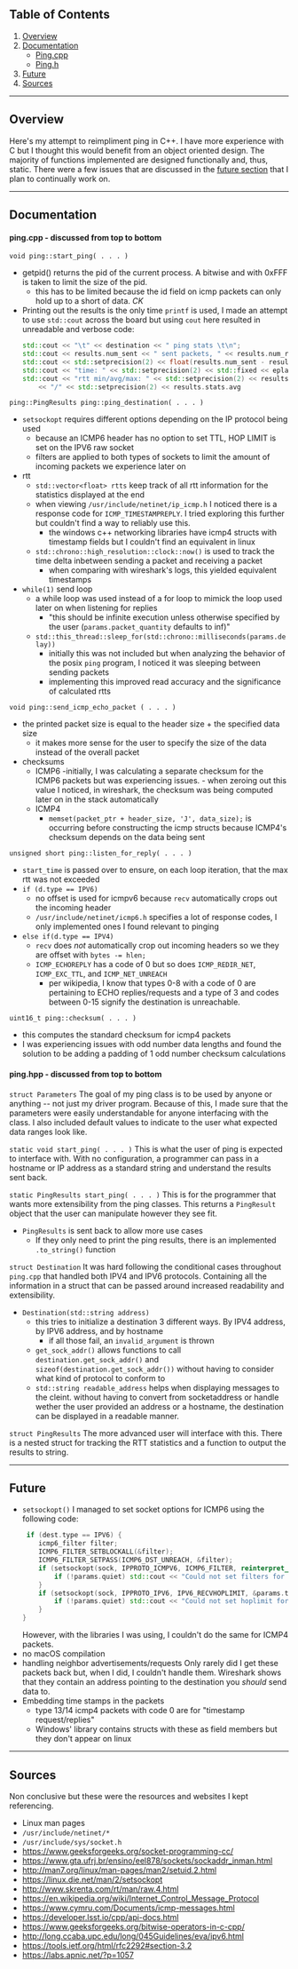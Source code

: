 ## Table of Contents
1. [Overview](#overview)
2. [Documentation](#documentation)
    - [Ping.cpp](#ping.cpp)
    - [Ping.h](#ping.h)
3. [Future](#future)
4. [Sources](#sources)
---
## Overview

Here's my attempt to reimpliment ping in C++. I have more experience with C but I thought this would benefit from an object oriented design. The majority of functions implemented are designed functionally and, thus, static. There were a few issues that are discussed in the [future section](#future) that I plan to continually work on. 

---
## Documentation
#### ping.cpp - discussed from top to bottom

`void ping::start_ping( . . . )`
- getpid() returns the pid of the current process. A bitwise and with 0xFFF is taken to limit the size of the pid.
    - this has to be limited because the id field on icmp packets can only hold up to a short of data. *CK*
- Printing out the results is the only time `printf` is used, I made an attempt to use `std::cout` across the board but using `cout` here resulted in unreadable and verbose code: 
    ```cpp
    std::cout << "\t" << destination << " ping stats \t\n";
    std::cout << results.num_sent << " sent packets, " << results.num_recv << " received packets.";
    std::cout << std::setprecision(2) << float(results.num_sent - results.num_recv) / float(results.num_sent) * 100 << "% packet loss.";
    std::cout << "time: " << std::setprecision(2) << std::fixed << eplapsed_time.count() << "ms\n";
    std::cout << "rtt min/avg/max: " << std::setprecision(2) << results.stats.min
        << "/" << std::setprecision(2) << results.stats.avg 
    ```

`ping::PingResults ping::ping_destination( . . . )`
- `setsockopt` requires different options depending on the IP protocol being used
    - because an ICMP6 header has no option to set TTL, HOP LIMIT is set on the IPV6 raw socket
    - filters are applied to both types of sockets to limit the amount of incoming packets we experience later on
- rtt
    - `std::vector<float> rtts` keep track of all rtt information for the statistics displayed at the end
    - when viewing `/usr/include/netinet/ip_icmp.h` I noticed there is a response code for `ICMP_TIMESTAMPREPLY`. I tried exploring this further but couldn't find a way to reliably use this.
        - the windows c++ networking libraries have icmp4 structs with timestamp fields but I couldn't find an equivalent in linux
    - `std::chrono::high_resolution::clock::now()` is used to track the time delta inbetween sending a packet and receiving a packet
        - when comparing with wireshark's logs, this yielded equivalent timestamps
- `while(1)` send loop
    - a while loop was used instead of a for loop to mimick the loop used later on when listening for replies
        - "this should be infinite execution unless otherwise specified by the user (`params.packet_quantity` defaults to inf)"
    - `std::this_thread::sleep_for(std::chrono::milliseconds(params.delay))`
        - initially this was not included but when analyzing the behavior of the posix `ping` program, I noticed it was sleeping between sending packets
        - implementing this improved read accuracy and the significance of calculated rtts

`void ping::send_icmp_echo_packet ( . . . )`
- the printed packet size is equal to the header size + the specified data size
    - it makes more sense for the user to specify the size of the data instead of the overall packet
- checksums
    - ICMP6
        -initially, I was calculating a separate checksum for the ICMP6 packets but was experiencing issues.
            - when zeroing out this value I noticed, in wireshark, the checksum was being computed later on in the stack automatically
    - ICMP4
        - `memset(packet_ptr + header_size, 'J', data_size);` is occurring before constructing the icmp structs because ICMP4's checksum depends on the data being sent

`unsigned short ping::listen_for_reply( . . . )`
- `start_time` is passed over to ensure, on each loop iteration, that the max rtt was not exceeded
- `if (d.type == IPV6)`
    - no offset is used for icmpv6 because `recv` automatically crops out the incoming header
    - `/usr/include/netinet/icmp6.h` specifies a lot of response codes, I only implemented ones I found relevant to pinging
- `else if(d.type == IPV4)`
    - `recv` does _not_ automatically crop out incoming headers so we they are offset with `bytes -= hlen;`
    - `ICMP_ECHOREPLY` has a code of 0 but so does `ICMP_REDIR_NET`, `ICMP_EXC_TTL`, and `ICMP_NET_UNREACH`
        - per wikipedia, I know that types 0-8 with a code of 0 are pertaining to ECHO replies/requests and a type of 3 and codes between 0-15 signify the destination is unreachable.

`uint16_t ping::checksum( . . . )`
- this computes the standard checksum for icmp4 packets
- I was experiencing issues with odd number data lengths and found the solution to be adding a padding of 1 odd number checksum calculations

#### ping.hpp - discussed from top to bottom
`struct Parameters`
The goal of my ping class is to be used by anyone or anything -- not just my driver program. Because of this, I made sure that the parameters were easily understandable for anyone interfacing with the class. I also included default values to indicate to the user what expected data ranges look like.

`static void start_ping( . . . )`
This is what the user of ping is expected to interface with. With no configuration, a programmer can pass in a hostname or IP address as a standard string and understand the results sent back. 

`static PingResults start_ping( . . . )`
This is for the programmer that wants more extensibility from the ping classes. This returns a `PingResult` object that the user can manipulate however they see fit.
- `PingResults` is sent back to allow more use cases
    - If they only need to print the ping results, there is an implemented `.to_string()` function

`struct Destination`
It was hard following the conditional cases throughout `ping.cpp` that handled both IPV4 and IPV6 protocols. Containing all the information in a struct that can be passed around increased readability and extensibility.
- `Destination(std::string address)`
    - this tries to initialize a destination 3 different ways. By IPV4 address, by IPV6 address, and by hostname
        - if all those fail, an `invalid_argument` is thrown
    - `get_sock_addr()` allows functions to call `destination.get_sock_addr()` and `sizeof(destination.get_sock_addr())` without having to consider what kind of protocol to conform to
    - `std::string readable_address` helps when displaying messages to the cleint. without having to convert from socketaddress or handle wether the user provided an address or a hostname, the destination can be displayed in a readable manner.

`struct PingResults`
The more advanced user will interface with this. There is a nested struct for tracking the RTT statistics and a function to output the results to string.

--- 
## Future 
- `setsockopt()`
    I managed to set socket options for ICMP6 using the following code:
    ```cpp
     if (dest.type == IPV6) {
        icmp6_filter filter;
        ICMP6_FILTER_SETBLOCKALL(&filter);
        ICMP6_FILTER_SETPASS(ICMP6_DST_UNREACH, &filter);
        if (setsockopt(sock, IPPROTO_ICMPV6, ICMP6_FILTER, reinterpret_cast<char *>(&filter), sizeof(filter)) < 0) {
            if (!params.quiet) std::cout << "Could not set filters for ICMP6... we will still continue\n";
        }
        if (setsockopt(sock, IPPROTO_IPV6, IPV6_RECVHOPLIMIT, &params.ttl, sizeof(params.ttl)) < 0) {
            if (!params.quiet) std::cout << "Could not set hoplimit for ICMP6... we will still continue\n";
        }
    }
    ```
    However, with the libraries I was using, I couldn't do the same for ICMP4 packets.
- no macOS compilation
- handling neighbor advertisements/requests
    Only rarely did I get these packets back but, when I did, I couldn't handle them. Wireshark shows that they contain an address pointing to the destination you _should_ send data to.
- Embedding time stamps in the packets
    - type 13/14 icmp4 packets with code 0 are for "timestamp request/replies"
    - Windows' library contains structs with these as field members but they don't appear on linux
    
---
## Sources
Non conclusive but these were the resources and websites I kept referencing.
- Linux man pages
- `/usr/include/netinet/*`
- `/usr/include/sys/socket.h`
- https://www.geeksforgeeks.org/socket-programming-cc/
- https://www.gta.ufrj.br/ensino/eel878/sockets/sockaddr_inman.html
- http://man7.org/linux/man-pages/man2/setuid.2.html
- https://linux.die.net/man/2/setsockopt
- http://www.skrenta.com/rt/man/raw.4.html
- https://en.wikipedia.org/wiki/Internet_Control_Message_Protocol
- https://www.cymru.com/Documents/icmp-messages.html
- https://developer.lsst.io/cpp/api-docs.html
- https://www.geeksforgeeks.org/bitwise-operators-in-c-cpp/
- http://long.ccaba.upc.edu/long/045Guidelines/eva/ipv6.html
- https://tools.ietf.org/html/rfc2292#section-3.2
- https://labs.apnic.net/?p=1057


